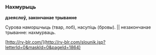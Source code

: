 ### Нахмурыць
**дзеяслоў, закончанае трыванне**

Сурова наморшчыць (твар, лоб), насупіць (бровы). || незакончанае трыванне: нахмурваць.

<a rel="author">[http://rv-blr.com/](http://rv-blr.com/slounik.jsp?letterId=0&maskId=0&pageId=1864)</a>
